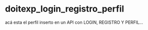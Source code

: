 # doitexp_login_registro_perfil
acá esta el perfil inserto en un API con LOGIN, REGISTRO Y PERFIL...
